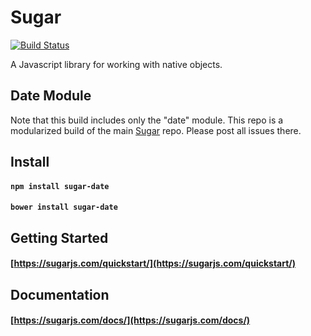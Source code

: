 # Sugar

[![Build Status](https://secure.travis-ci.org/andrewplummer/Sugar.png)](http://travis-ci.org/andrewplummer/Sugar)

A Javascript library for working with native objects.

## Date Module

Note that this build includes only the "date" module. This repo is a modularized build of the main [Sugar](https://github.com/andrewplummer/Sugar) repo. Please post all issues there.

## Install

#### `npm install sugar-date`
#### `bower install sugar-date`

## Getting Started

#### [https://sugarjs.com/quickstart/](https://sugarjs.com/quickstart/)

## Documentation

#### [https://sugarjs.com/docs/](https://sugarjs.com/docs/)